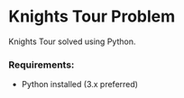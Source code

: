 # Knights Tour Problem

Knights Tour solved using Python.

### Requirements:
- Python installed (3.x preferred)